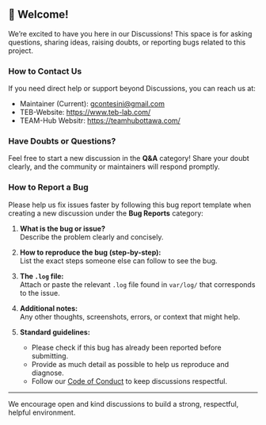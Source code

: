 ## 👋 Welcome!

We’re excited to have you here in our Discussions! 
This space is for asking questions, sharing ideas, raising doubts, or reporting bugs related to this project.

### How to Contact Us
If you need direct help or support beyond Discussions, you can reach us at:
- Maintainer (Current): gcontesini@gmail.com
- TEB-Website: https://www.teb-lab.com/
- TEAM-Hub Websitr: https://teamhubottawa.com/ 

### Have Doubts or Questions?
Feel free to start a new discussion in the **Q&A** category! Share your doubt clearly, and the community or maintainers will respond promptly.

### How to Report a Bug
Please help us fix issues faster by following this bug report template when creating a new discussion under the **Bug Reports** category:

1. **What is the bug or issue?**  
   Describe the problem clearly and concisely.

2. **How to reproduce the bug (step-by-step):**  
   List the exact steps someone else can follow to see the bug.

3. **The `.log` file:**  
   Attach or paste the relevant `.log` file found in `var/log/` that corresponds to the issue.

4. **Additional notes:**  
   Any other thoughts, screenshots, errors, or context that might help.

5. **Standard guidelines:**  
   - Please check if this bug has already been reported before submitting.  
   - Provide as much detail as possible to help us reproduce and diagnose.  
   - Follow our [Code of Conduct](link-to-code-of-conduct) to keep discussions respectful.

---

We encourage open and kind discussions to build a strong, respectful, helpful environment.
